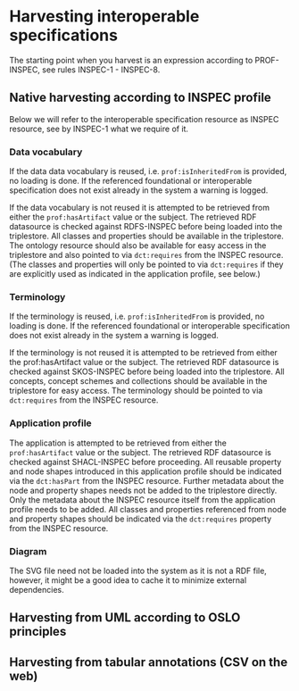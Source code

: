 # Harvesting interoperable specifications

The starting point when you harvest is an expression according to PROF-INSPEC, see rules INSPEC-1 - INSPEC-8.

## Native harvesting according to INSPEC profile

Below we will refer to the interoperable specification resource as INSPEC resource, see by INSPEC-1 what we require of it. 

### Data vocabulary

If the data data vocabulary is reused, i.e. `prof:isInheritedFrom` is provided, no loading is done. If the referenced foundational or interoperable specification does not exist already in the system a warning is logged.

If the data vocabulary is not reused it is attempted to be retrieved from either the `prof:hasArtifact` value or the subject. The retrieved RDF datasource is checked against RDFS-INSPEC before being loaded into the triplestore. All classes and properties should be available in the triplestore. The ontology resource should also be available for easy access in the triplestore and also pointed to via `dct:requires` from the INSPEC resource. (The classes and properties will only be pointed to via `dct:requires` if they are explicitly used as indicated in the application profile, see below.)

### Terminology

If the terminology is reused, i.e. `prof:isInheritedFrom` is provided, no loading is done. If the referenced foundational or interoperable specification does not exist already in the system a warning is logged.

If the terminology is not reused it is attempted to be retrieved from either the prof:hasArtifact value or the subject. The retrieved RDF datasource is checked against SKOS-INSPEC before being loaded into the triplestore. All concepts, concept schemes and collections should be available in the triplestore for easy access. The terminology should be pointed to via `dct:requires` from the INSPEC resource.

### Application profile

The application is attempted to be retrieved from either the `prof:hasArtifact` value or the subject. The retrieved RDF datasource is checked against SHACL-INSPEC before proceeding. All reusable property and node shapes introduced in this application profile should be indicated via the `dct:hasPart` from the INSPEC resource. Further metadata about the node and property shapes needs not be added to the triplestore directly. Only the metadata about the INSPEC resource itself from the application profile needs to be added. All classes and properties referenced from node and property shapes should be indicated via the `dct:requires` property from the INSPEC resource.

### Diagram

The SVG file need not be loaded into the system as it is not a RDF file, however, it might be a good idea to cache it to minimize external dependencies.

## Harvesting from UML according to OSLO principles

## Harvesting from tabular annotations (CSV on the web)
